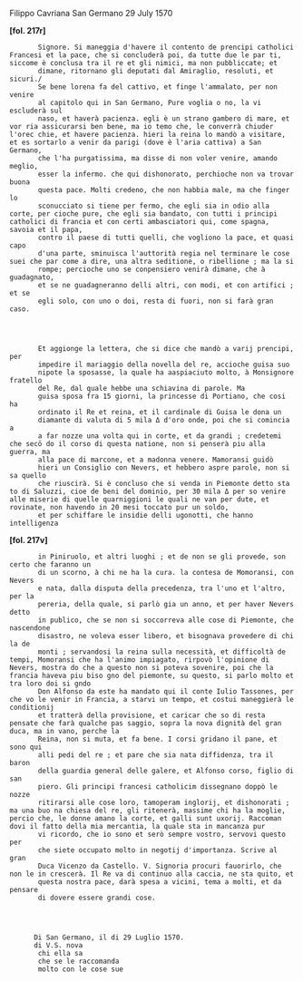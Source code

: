 Filippo Cavriana
San Germano
29 July 1570



    
      
        
**[fol. 217r]**


        
           Signore. Si maneggia d'havere il contento de prencipi catholici Francesi et la pace, che si concluderà poi, da tutte due le par ti, siccome è conclusa tra il re et gli nimici, ma non pubbliccate; et 
           dimane, ritornano gli deputati dal Amiraglio, resoluti, et sicuri./
           Se bene lorena fa del cattivo, et finge l'ammalato, per non venire 
           al capitolo qui in San Germano, Pure voglia o no, la vi escluderà sul 
           naso, et haverà pacienza. egli è un strano gambero di mare, et vor ria assicurarsi ben bene, ma io temo che, le converrà chiuder l'orec chie, et havere pacienza. hieri la reina lo mandò a visitare, et es sortarlo a venir da parigi (dove è l'aria cattiva) a San Germano, 
           che l'ha purgatissima, ma disse di non voler venire, amando meglio, 
           esser la infermo. che qui dishonorato, perchioche non va trovar buona 
           questa pace. Molti credeno, che non habbia male, ma che finger lo 
           sconucciato si tiene per fermo, che egli sia in odio alla corte, per cioche pure, che egli sia bandato, con tutti i principi catholici di francia et con certi ambasciatori qui, come spagna, savoia et il papa, 
           contro il paese di tutti quelli, che vogliono la pace, et quasi capo 
           d'una parte, sminuisca l'auttorità regia nel terminare le cose suei che par come a dire, una altra seditione, o ribellione ; ma la si 
           rompe; percioche uno se conpensiero venirà dimane, che à guadagnato, 
           et se ne guadagneranno delli altri, con modi, et con artifici ; et se 
           egli solo, con uno o doi, resta di fuori, non si farà gran caso.
        


        
           Et aggionge la lettera, che si dice che mandò a varij prencipi, per
           impedire il mariaggio della novella del re, accioche guisa suo
           nipote la sposasse, la quale ha aaspiaciuto molto, à Monsignore fratello
           del Re, dal quale hebbe una schiavina di parole. Ma 
           guisa sposa fra 15 giorni, la princesse di Portiano, che cosi ha 
           ordinato il Re et reina, et il cardinale di Guisa le dona un 
           diamante di valuta di 5 mila Δ d'oro onde, poi che si comincia a 
           a far nozze una volta qui in corte, et da grandi ; credetemi che secō do il corso di questa natione, non si penserà piu alla guerra, ma 
           alla pace di marcone, et a madonna venere. Mamoransi guidò 
           hieri un Consiglio con Nevers, et hebbero aspre parole, non si sa quello 
           che riuscirà. Si è concluso che si venda in Piemonte detto sta to di Saluzzi, cioe de beni del dominio, per 30 mila Δ per so venire alle miserie di quelle quarniggioni le quali ne van per dute, et rovinate, non havendo in 20 mesi toccato pur un soldo, 
           et per schiffare le insidie delli ugonotti, che hanno intelligenza
        



        
**[fol. 217v]**


        
           in Piniruolo, et altri luoghi ; et de non se gli provede, son certo che faranno un 
           di un scorno, à chi ne ha la cura. la contesa de Momoransi, con Nevers 
           e nata, dalla disputa della precedenza, tra l'uno et l'altro, per la 
           pereria, della quale, si parlò gia un anno, et per haver Nevers detto 
           in publico, che se non si soccorreva alle cose di Piemonte, che nascendone
           disastro, ne voleva esser libero, et bisognava provedere di chi la de 
           monti ; servandosi la reina sulla necessità, et difficoltà de tempi, Momoransi che ha l'animo impiagato, rirpovò l'opinione di Nevers, mostra do che a questo non si poteva sovenire, poi che la francia haveva piu biso gno del piemonte, su questo, si parlo molto et tra loro doi si gndo 
           Don Alfonso da este ha mandato qui il conte Iulio Tassones, per che vo le venir in Francia, a starvi un tempo, et costui maneggierà le conditionij 
           et tratterà della provisione, et caricar che so di resta pensate che farà qualche pas saggio, sopra la nova dignità del gran duca, ma in vano, perche la 
           Reina, non si muta, et fa bene. I corsi gridano il pane, et sono qui 
           alli pedi del re ; et pare che sia nata diffidenza, tra il baron 
           della guardia general delle galere, et Alfonso corso, figlio di san
           piero. Gli principi francesi catholicim dissegnano doppò le nozze 
           ritirarsi alle cose loro, tamoperam inglorij, et dishonorati ; ma una buo na chiesa del re, gli ritenerà, massime chi ha la moglie, percio che, le donne amano la corte, et galli sunt uxorij. Raccoman dovi il fatto della mia mercantia, la quale sta in mancanza pur 
           vi ricordo, che io sono et serò sempre vostro, servovi questo per
           che siete occupato molto in negotij d'importanza. Scrive al gran 
           Duca Vicenzo da Castello. V. Signoria procuri fauorirlo, che non le in crescerà. Il Re va di continuo alla caccia, ne sta quito, et
           questa nostra pace, darà spesa a vicini, tema a molti, et da pensare 
           di dovere essere grandi cose.
        


        
          Di San Germano, il di 29 Luglio 1570.
          di V.S. nova
           chi ella sa
           che se le raccomanda
           molto con le cose sue
        


      
    
  